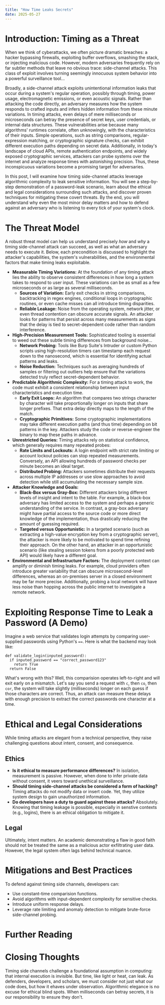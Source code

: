 ```yaml
---
title: "How Time Leaks Secrets"
date: 2025-05-27
---
```

# Introduction: Timing as a Threat
When we think of cyberattacks, we often picture dramatic breaches: a hacker bypassing firewalls, exploiting buffer overflows, smashing the stack, or injecting malicious code. However, modern adversaries frequently rely on far subtler methods that leave no obvious trace: side-channel attacks. This class of exploit involves turning seemingly innocuous system behavior into a powerful surveillance tool...  
  
Broadly, a side-channel attack exploits unintentional information leaks that occur during a system's regular operation, possibly through timing, power usage, electromagnetic emissions, or even acoustic signals. Rather than attacking the code directly, an adversary measures how the system responds to crafted inputs and infers hidden information from these minute variations. In timing attacks, even delays of mere milliseconds or microseconds can betray the presence of secret keys, user credentials, or internal data structures. These vulnerabilities arise because many algorithms' runtimes correlate, often unknowingly, with the characteristics of their inputs. Simple operations, such as string comparisons, regular-expression matching, or cryptographic signature checks, can exhibit different execution paths depending on secret data. Additionally, in today's landscape of cloud APIs, remote authentication endpoints, and widely exposed cryptographic services, attackers can probe systems over the internet and analyze response times with astonishing precision. Thus, these inconspicuous variations become a promising target for adversaries.  
  
In this post, I will examine how timing side-channel attacks leverage algorithmic complexity to leak sensitive information. You will see a step-by-step demonstration of a password-leak scenario, learn about the ethical and legal considerations surrounding such attacks, and discover proven techniques for mitigating these covert threats. By the end, you will understand why even the most minor delay matters and how to defend against an adversary who is listening to every tick of your system's clock.  
  
# The Threat Model
A robust threat model can help us understand precisely *how* and *why* a timing side-channel attack can succeed, as well as what an adversary needs to execute it. Below, each precondition is discussed to highlight the attacker's capabilities, the system's vulnerabilities, and the environmental factors that make timing leaks exploitable. 
  
- **Measurable Timing Variations:** At the foundation of any timing attack lies the ability to observe consistent differences in how long a system takes to respond to user input. These variations can be as small as a few microseconds or as large as several milliseconds.
  - **Sources of Variation:** Early exit checks in string comparisons, backtracking in regex engines, conditional loops in cryptographic routines, or even cache misses can all introduce timing disparities.
  - **Reliable Leakage:** Noise from the operating system, network jitter, or even thread contention can obscure accurate signals. An attacker looks for patterns that persist across many measurements as signs that the delay is tied to secret-dependent code rather than random interference.
- **High-Precision Measurement Tools:** Sophisticated tooling is essential to weed out these subtle timing differences from background noise...
  - **Network Probing:** Tools like Burp Suite's Intruder or custom Python scripts using high-resolution timers can timestamp each request down to the nanosecond, which is essential for identifying actual patterns and leaks.
  - **Noise Reduction:** Techniques such as averaging hundreds of samples or filtering out outliers help ensure that the variations detected truly reflect secret-dependent behavior.
- **Predictable Algorithmic Complexity:** For a timing attack to work, the code must exhibit a consistent relationship between input characteristics and execution time.
  - **Early Exit Loops:** An algorithm that compares two strings character by character will take proportionally longer on inputs that share longer prefixes. That extra delay directly maps to the length of the match.
  - **Cryptographic Primitives:** Some cryptographic implementations may take different execution paths (and thus time) depending on bit patterns in the key. Attackers study the code or reverse-engineer the binary to map these paths in advance.
- **Unrestricted Queries:** Timing attacks rely on statistical confidence, which generally requires many repeated probes:
  - **Rate Limits and Lockouts:** A login endpoint with strict rate limiting or account lockout policies can stop repeated measurements. Conversely, an API allowing hundreds of password checks per minute becomes an ideal target.
  - **Distributed Probing:** Attackers sometimes distribute their requests across multiple IP addresses or use slow approaches to avoid detection while still accumulating the necessary sample size.
- **Attacker Knowledge and Goals:**
  - **Black-Box versus Gray-Box:** Different attackers bring different levels of insight and intent to the table. For example, a black-box adversary has limited access to the system and perhaps a generic understanding of the service. In contrast, a gray-box adversary might have partial access to the source code or more direct knowledge of the implementation, thus drastically reducing the amount of guessing required.
  - **Targeted versus Opportunistic:** In a targeted scenario (such as extracting a high-value encryption key from a cryptographic server), the attacker is more likely to be motivated to spend time refining their approach. On the other hand, an attacker in an opportunistic scenario (like stealing session tokens from a poorly protected web API) would likely have a different goal.
- **Environmental and Infrastructure Factors:** The deployment context can amplify or diminish timing leaks. For example, cloud providers often introduce greater variability that can obscure microsecond-level differences, whereas an on-premises server in a closed environment may be far more precise. Additionally, probing a local network will have less noise than hopping across the public internet to investigate a remote network.


# Exploiting Response Time to Leak a Password (A Demo)
Imagine a web service that validates login attempts by comparing user-supplied passwords using Python's ``==``. Here is what the backend may look like:
```
def validate_login(inputed_password):
  if inputed_password == "correct_password123"
    return True
  return False
```
What's wrong with this? Well, this comparision operates left-to-right and will exit early on a mismatch. Let's say you send a request with ``c``, then ``co``, then ``cor``, the system will take slightly (milliseconds) longer on each guess if those characters are correct. Thus, an attack can measure these delays with enough precision to extract the correct passwords one character at a time.

# Ethical and Legal Considerations
While timing attacks are elegant from a technical perspective, they raise challenging questions about intent, consent, and consequence.
## Ethics
- **Is it ethical to measure performance differences?** In isolation, measurement is passive. However, when done to infer private data without consent, it veers toward unethical surveillance.
- **Should timing side-channel attacks be considered a form of hacking?** Timing attacks do not modify data or insert code. Yet, they utilize system design to gain unauthorized information.
- **Do developers have a duty to guard against these attacks?** Absolutely. Knowing that timing leakage is possible, especially in senstive contexts (e.g., logins), there is an ethical obligation to mitigate it.
## Legal
Ultimately, intent matters. An academic demonstrating a flaw in good faith should not be treated the same as a malicious actor exfiltrating user data. However, the legal system often lags behind technical nuance.

# Mitigations and Best Practices
To defend against timing side channels, developers can:
- Use constant-time comparision functions.
- Avoid algorithms with input-dependent complexity for sensitive checks.
- Introduce uniform response delays.
- Leverage rate limiting and anomaly detection to mitigate brute-force side-channel probing.

# Further Reading

# Closing Thoughts
Timing side channels challenge a foundational assumption in computing: that internal execution is invisible. But time, like light or heat, can leak. As defenders, developers, and scholars, we must consider not just what our code does, but how it ehaves under observation.
Algorithmic elegance is no excuse for ethical blind spots. When milliseconds can betray secrets, it is our responsibility to ensure they don't.
